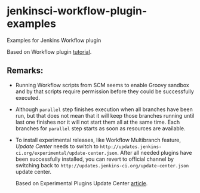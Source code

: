 # jenkinsci-workflow-plugin-examples
Examples for Jenkins Workflow plugin

Based on Workflow plugin [tutorial](https://github.com/jenkinsci/workflow-plugin/blob/master/TUTORIAL.md). 

Remarks:
---
- Running Workflow scripts from SCM seems to enable Groovy sandbox and by that 
  scripts require permission before they could be successfully executed.

- Although `parallel` step finishes execution when all branches have been run, but
  that does not mean that it will keep those branches running until last one 
  finishes nor it will not start them all at the same time. 
  Each branches for `parallel` step starts as soon as resources are available.  

- To install experimental releases, like Workflow Multibranch feature, 
  *Update Center* needs to switch to `http://updates.jenkins-ci.org/experimental/update-center.json`.
  After all needed plugins have been successfully installed, you can revert to 
  official channel by switching back to `http://updates.jenkins-ci.org/update-center.json` update center.

  Based on Experimental Plugins Update Center [article](http://jenkins-ci.org/content/experimental-plugins-update-center).
